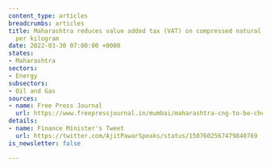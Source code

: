 ```yaml
---
content_type: articles
breadcrumbs: articles
title: Maharashtra reduces value added tax (VAT) on compressed natural gas by $0.11
  per kilogram
date: 2022-03-30 07:00:00 +0000
states:
- Maharashtra
sectors:
- Energy
subsectors:
- Oil and Gas
sources:
- name: Free Press Journal
  url: https://www.freepressjournal.in/mumbai/maharashtra-cng-to-be-cheaper-from-april-1-after-vat-cut
details:
- name: Finance Minister's Tweet
  url: https://twitter.com/AjitPawarSpeaks/status/1507602567479840769
is_newsletter: false

---
```

